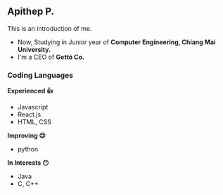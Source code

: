 ## Apithep P.
This is an introduction of me.

- Now, Studying in Junior year of **Computer Engineering, Chiang Mai University.**
- I'm a CEO of **Gettó Co.**

### Coding Languages
**Experienced :+1:**
- Javascript
- React.js
- HTML, CSS


**Improving :heart_eyes:**
- python

**In Interests :no_mouth:**
- Java
- C, C++
